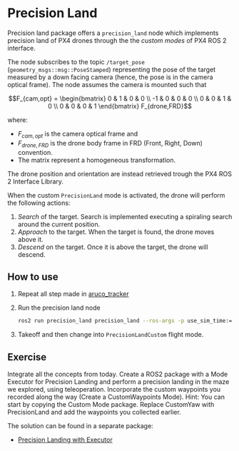 # Precision Land

Precision land package offers a `precision_land` node which implements precision land of PX4 drones through the the _custom modes_ of PX4 ROS 2 interface.

The node subscribes to the topic `/target_pose` (`geometry_msgs::msg::PoseStamped`) representing the pose of the target measured by a down facing camera (hence, the pose is in the camera optical frame).
The node assumes the camera is mounted such that

```math
F_{cam,opt} =
\begin{bmatrix}
0 & 1 & 0 & 0 \\
-1 & 0 & 0 & 0 \\
0 & 0 & 1 & 0 \\
0 & 0 & 0 & 1
\end{bmatrix}
F_{drone,FRD}
```

where:

- $F_{cam,opt}$ is the camera optical frame and
- $F_{drone,FRD}$ is the drone body frame in FRD (Front, Right, Down) convention.
- The matrix represent a homogeneous transformation.

The drone position and orientation are instead retrieved trough the PX4 ROS 2 Interface Library.

When the custom `PrecisionLand` mode is activated, the drone will perform the following actions:

1. _Search_ of the target.
Search is implemented executing a spiraling search around the current position.
2. _Approach_ to the target.
When the target is found, the drone moves above it.
3. _Descend_ on the target.
Once it is above the target, the drone will descend.

## How to use

1. Repeat all step made in [aruco_tracker](../aruco_tracker/README)
2. Run the precision land node

    ```sh
    ros2 run precision_land precision_land --ros-args -p use_sim_time:=true
    ```

3. Takeoff and then change into `PrecisionLandCustom` flight mode.

## Exercise

Integrate all the concepts from today. Create a ROS2 package with a Mode Executor for Precision Landing and perform a precision landing in the maze we explored, using teleoperation. Incorporate the custom waypoints you recorded along the way (Create a CustomWaypoints Mode).
Hint: You can start by copying the Custom Mode package. Replace CustomYaw with PrecisionLand and add the waypoints you collected earlier.

The solution can be found in a separate package:
- [Precision Landing with Executor](px4_roscon_25/precision_land_executor/README.md)

